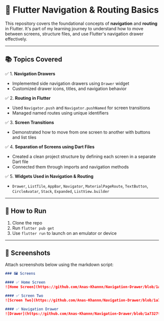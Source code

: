 # 📱 Flutter Navigation & Routing Basics

This repository covers the foundational concepts of **navigation** and **routing** in Flutter. It's part of my learning journey to understand how to move between screens, structure files, and use Flutter's navigation drawer effectively.

---

## 📚 Topics Covered

✅ 1. **Navigation Drawers**  
- Implemented side navigation drawers using `Drawer` widget  
- Customized drawer icons, titles, and navigation behavior  

✅ 2. **Routing in Flutter**  
- Used `Navigator.push` and `Navigator.pushNamed` for screen transitions  
- Managed named routes using unique identifiers  

✅ 3. **Screen Transitions**  
- Demonstrated how to move from one screen to another with buttons and list tiles  

✅ 4. **Separation of Screens using Dart Files**  
- Created a clean project structure by defining each screen in a separate Dart file  
- Connected them through imports and navigation methods  

✅ 5. **Widgets Used in Navigation & Routing**  
- `Drawer`, `ListTile`, `AppBar`, `Navigator`, `MaterialPageRoute`, `TextButton`, `CircleAvatar`, `Stack`, `Expanded`, `ListView.builder`

---

## 🚀 How to Run

1. Clone the repo  
2. Run `flutter pub get`  
3. Use `flutter run` to launch on an emulator or device  

---

## 📸 Screenshots

Attach screenshots below using the markdown script:

```markdown
### 🖼️ Screens

#### ✅ Home Screen
![Home Screen](https://github.com/Anas-Khannn/Navigation-Drawer/blob/1a7327f4c9df67b41d52bded3345de0e501fe086/screen%20one.png)

#### ✅ Screen Two
![Screen Two](https://github.com/Anas-Khannn/Navigation-Drawer/blob/1a7327f4c9df67b41d52bded3345de0e501fe086/screen%20two.png)

#### ✅ Navigation Drawer
![Drawer](https://github.com/Anas-Khannn/Navigation-Drawer/blob/1a7327f4c9df67b41d52bded3345de0e501fe086/Navigation%20bar.png)
